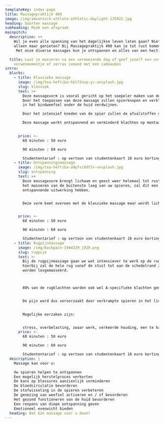 ```yaml
---
templateKey: index-page
title: Massagepraktijk 400
image: /img/adventure-athlete-athletic-daylight-235922.jpg
heading: Soorten massage
subheading: Maak een afspraak
mainpitch:
  description: >+
    Wil je even alle spanning van het dagelijkse leven laten gaan? Niets moeten,
    alleen maar genieten? Bij Massagepraktijk 400 kan je tot rust komen.
     Met onze diverse massages kun je ontspannen en alles van een hectische dag los laten. Wij hebben verschillende massages waar je uit kunt kiezen.

  title: Laat je masseren na een vermoeiende dag of geef jezelf een ontspannend
    verwenmomentje of verras iemand met een cadeaubon
intro:
  blurbs:
    - title: Klassieke massage
      image: /img/toa-heftiba-hblf2nvp-yc-unsplash.jpg
      slug: klassiek
      text: >+
        Deze massagevorm is vooral gericht op het soepeler maken van de spieren.
        Door het toepassen van deze massage zullen spierknopen en verklevingen
        in het bindweefsel onder de huid verdwijnen.

        Door het intensief kneden van de spier zullen de afvalstoffen de spieren verlaten, hierdoor zal u zich fitter gaan voelen.              

        Deze massage werkt ontspannend en verminderd klachten op mentaal en emotioneel gebied.
         

      price: >-
        60 minuten : 50 euro 

        90 minuten : 60 euro

        Studententarief : op vertoon van studentenkaart 10 euro korting op massage 
    - title: Ontspanningsmassage
      image: /img/toa-heftiba-a9pfsc8dtlo-unsplash.jpg
      slug: ontspanning
      text: >+
        Deze massagevorm brengt lichaam en geest weer helemaal tot rust. Door
        het masseren van de buitenste laag van uw spieren, zal dit een
        ontspannende uitwerking hebben.


        Deze vorm komt overeen met de klassieke massage maar wordt lichter ingezet.


      price: >-
        60 minuten : 50 euro 

        90 minuten : 60 euro

        Studententarief : op vertoon van studentenkaart 10 euro korting op massage 
    - title: Rugpijnmassage
      image: /img/backpain-1944329_1920.png
      slug: rugpijn
      text: >-
        Bij de rugpijnmassage gaan we wat intensiever te werk op de rugstreek,
        hierbij zal de hele rug vanaf de stuit tot aan de schedelrand zorgvuldig
        worden losgemasseerd. 



        80% van de rugklachten worden ook wel A-specifieke klachten genoemd, dat wil zeggen dat een arts geen medische diagnose kan stellen voor uw klachten.


        De pijn word dus veroorzaakt door verkrampte spieren in het lichaam.
         

        Mogelijke oorzaken zijn:


        stress, overbelasting, zwaar werk, verkeerde houding, een te hard of juist te zacht matras, enz.
      price: >-
        60 minuten : 50 euro 

        90 minuten : 60 euro

        Studententarief : op vertoon van studentenkaart 10 euro korting op massage 
  description: |
    Massage kan voor u:

    Uw spieren helpen te ontspannen
    Een mogelijk herstelproces verkorten
    De kans op blessures aanzienlijk verminderen
    De bloedcirculatie bevorderen
    De stofwisseling in de spieren verbeteren
    De genezing van weefsel activeren en / of bevorderen
    Het gezond functioneren van de huid bevorderen
    Een respons van diepe ontspanning geven
    Emotioneel evenwicht bieden
  heading: Wat kan massage voor u doen?
---
```

